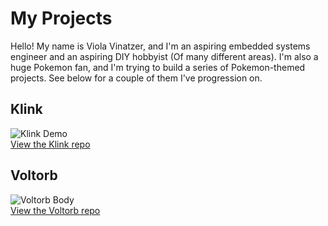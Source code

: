 # My Projects

Hello!  My name is Viola Vinatzer, and I'm an aspiring embedded systems engineer and an aspiring DIY hobbyist (Of many different areas).  I'm also a huge Pokemon fan, 
and I'm trying to build a series of Pokemon-themed projects.  See below for a couple of them I've progression on.

## Klink
![Klink Demo](klink_repo/images/Klink_Demo.gif)  
[View the Klink repo](https://github.com/yourusername/klink)

## Voltorb
![Voltorb Body](voltorb_repo/images/Voltorb_Body.jpeg)  
[View the Voltorb repo](https://github.com/yourusername/voltorb)
